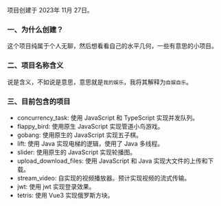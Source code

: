 项目创建于 2023年 11月 27日。
### 一、为什么创建？
这个项目纯属于个人无聊，然后想看看自己的水平几何，一些有意思的小项目。

### 二、项目名称含义
说是含义，不如说是意思，意思就是`我的娱乐`，我将其解释为`自娱自乐`。

### 三、目前包含的项目

- concurrency_task: 使用 JavaScript 和 TypeScript 实现并发队列。
- flappy_bird: 使用原生 JavaScript 实现管道小鸟游戏。
- gobang: 使用原生的 JavaScript 实现五子棋。
- lift: 使用 Java 实现电梯的逻辑，使用了 Java 多线程。
- slider: 使用原生的 JavaScript 实现轮播图。
- upload_download_files: 使用 JavaScript 和 Java 实现大文件的上传和下载。
- stream_video: 自实现的视频播放器。预计实现视频的流式传输。
- jwt: 使用 jwt 实现登录效果。
- tetris: 使用 Vue3 实现俄罗斯方块。


